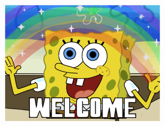 #

![welcome1](https://raw.githubusercontent.com/Kodluyoruz/taskforce/main/blockchain-basics/welcome-to-blockchain-basics/5143147-U0yErv3vvEqv15vi.png)
